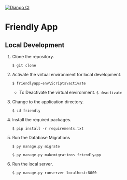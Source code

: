[![Django CI](https://github.com/applematt/friendlyapp/actions/workflows/django.yml/badge.svg)](https://github.com/applematt/friendlyapp/actions/workflows/django.yml)

# Friendly App

## Local Development

1. Clone the repository.

   `$ git clone`

2. Activate the virtual environment for local development.

   `$ friendlyapp-env\Scripts\activate`

    * To Deactivate the virtual environment. `$ deactivate`

3. Change to the application directory.

   `$ cd friendly`

4. Install the required packages.

   `$ pip install -r requirements.txt`

5. Run the Database Migrations

   `$ py manage.py migrate`

    `$ py manage.py makemigrations friendlyapp`

9. Run the local server.

   `$ py manage.py runserver localhost:8000`

